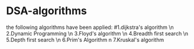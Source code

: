 # DSA-algorithms
the following algorithms have been applied:
 #1.dijkstra's algorithm
\n 2.Dynamic Programming
\n 3.Floyd's algorithm
\n 4.Breadth first search
\n 5.Depth first search
\n 6.Prim's Algorithm
n 7.Kruskal's algorithm
